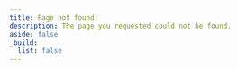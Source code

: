 ```yaml
---
title: Page not found!
description: The page you requested could not be found.
aside: false
_build:
  list: false
---
```


